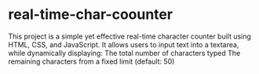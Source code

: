 # real-time-char-coounter
This project is a simple yet effective real-time character counter built using HTML, CSS, and JavaScript. It allows users to input text into a textarea, while dynamically displaying:  The total number of characters typed  The remaining characters from a fixed limit (default: 50)  
